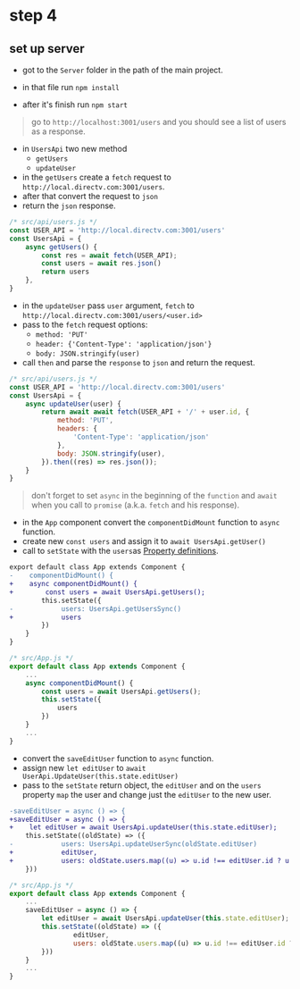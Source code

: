 # step 4

## set up server

- got to the `Server` folder in the path of the main project.

- in that file run `npm install`

- after it's finish run `npm start`

> go to `http://localhost:3001/users` and you should see a list of users as a response.

- in `UsersApi` two new method
  - `getUsers`
  - `updateUser`
- in the `getUsers` create a `fetch` request to `http://local.directv.com:3001/users`.
- after that convert the request to `json`
- return the `json` response.

```js
/* src/api/users.js */
const USER_API = 'http://local.directv.com:3001/users'
const UsersApi = {
    async getUsers() {
        const res = await fetch(USER_API);
        const users = await res.json()
        return users
    },
}
```

- in the `updateUser` pass `user` argument, `fetch` to `http://local.directv.com:3001/users/<user.id>`
- pass to the `fetch` request options:
  - `method: 'PUT'`
  - `header: {'Content-Type': 'application/json'}`
  - `body: JSON.stringify(user)`
- call `then` and parse the `response` to `json` and return the request.

```js
/* src/api/users.js */
const USER_API = 'http://local.directv.com:3001/users'
const UsersApi = {
    async updateUser(user) {
        return await await fetch(USER_API + '/' + user.id, {
            method: 'PUT',
            headers: {
                'Content-Type': 'application/json'
            },
            body: JSON.stringify(user),
        }).then((res) => res.json());
    }
}
```

> don't forget to set `async` in the beginning of the `function` and `await` when you call to `promise` (a.k.a. `fetch` and his response).

- in the `App` component convert the `componentDidMount` function to `async` function.
- create new `const users` and assign it to `await UsersApi.getUser()`
- call to `setState` with the `users`as [Property definitions](https://developer.mozilla.org/en-US/docs/Web/JavaScript/Reference/Operators/Object_initializer#Property_definitions).

```diff
export default class App extends Component {
-    componentDidMount() {
+    async componentDidMount() {
+        const users = await UsersApi.getUsers();
        this.setState({
-            users: UsersApi.getUsersSync()
+            users
        })
    }
}
```

```jsx
/* src/App.js */
export default class App extends Component {
    ...
    async componentDidMount() {
        const users = await UsersApi.getUsers();
        this.setState({
            users
        })
    }
    ...
}
```

- convert the `saveEditUser` function to `async` function.
- assign new `let editUser` to `await UserApi.UpdateUser(this.state.editUser)`
- pass to the `setState` return object, the `editUser` and on the `users` property `map` the user and change just the `editUser` to the new user.

```diff
-saveEditUser = async () => {
+saveEditUser = async () => {
+    let editUser = await UsersApi.updateUser(this.state.editUser);
    this.setState((oldState) => ({
-            users: UsersApi.updateUserSync(oldState.editUser)
+            editUser,
+            users: oldState.users.map((u) => u.id !== editUser.id ? u : editUser)
    }))
```

```jsx
/* src/App.js */
export default class App extends Component {
    ...
    saveEditUser = async () => {
        let editUser = await UsersApi.updateUser(this.state.editUser);
        this.setState((oldState) => ({
                editUser,
                users: oldState.users.map((u) => u.id !== editUser.id ? u : editUser)
        }))
    }
    ...
}
```
